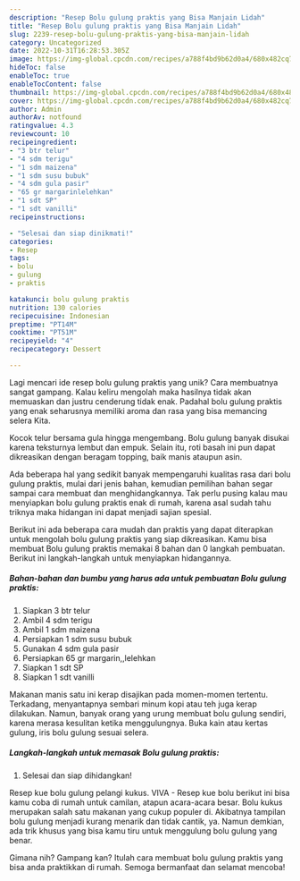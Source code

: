 ```yaml
---
description: "Resep Bolu gulung praktis yang Bisa Manjain Lidah"
title: "Resep Bolu gulung praktis yang Bisa Manjain Lidah"
slug: 2239-resep-bolu-gulung-praktis-yang-bisa-manjain-lidah
category: Uncategorized
date: 2022-10-31T16:28:53.305Z
image: https://img-global.cpcdn.com/recipes/a788f4bd9b62d0a4/680x482cq70/bolu-gulung-praktis-foto-resep-utama.jpg
hideToc: false
enableToc: true
enableTocContent: false
thumbnail: https://img-global.cpcdn.com/recipes/a788f4bd9b62d0a4/680x482cq70/bolu-gulung-praktis-foto-resep-utama.jpg
cover: https://img-global.cpcdn.com/recipes/a788f4bd9b62d0a4/680x482cq70/bolu-gulung-praktis-foto-resep-utama.jpg
author: Admin
authorAv: notfound
ratingvalue: 4.3
reviewcount: 10
recipeingredient:
- "3 btr telur"
- "4 sdm terigu"
- "1 sdm maizena"
- "1 sdm susu bubuk"
- "4 sdm gula pasir"
- "65 gr margarinlelehkan"
- "1 sdt SP"
- "1 sdt vanilli"
recipeinstructions:

- "Selesai dan siap dinikmati!"
categories:
- Resep
tags:
- bolu
- gulung
- praktis

katakunci: bolu gulung praktis 
nutrition: 130 calories
recipecuisine: Indonesian
preptime: "PT14M"
cooktime: "PT51M"
recipeyield: "4"
recipecategory: Dessert

---
```





Lagi mencari ide resep bolu gulung praktis yang unik? Cara membuatnya sangat gampang. Kalau keliru mengolah maka hasilnya tidak akan memuaskan dan justru cenderung tidak enak. Padahal bolu gulung praktis yang enak seharusnya memiliki aroma dan rasa yang bisa memancing selera Kita.





Kocok telur bersama gula hingga mengembang. Bolu gulung banyak disukai karena teksturnya lembut dan empuk. Selain itu, roti basah ini pun dapat dikreasikan dengan beragam topping, baik manis ataupun asin.

Ada beberapa hal yang sedikit banyak mempengaruhi kualitas rasa dari bolu gulung praktis, mulai dari jenis bahan, kemudian pemilihan bahan segar sampai cara membuat dan menghidangkannya. Tak perlu pusing kalau mau menyiapkan bolu gulung praktis enak di rumah, karena asal sudah tahu triknya maka hidangan ini dapat menjadi sajian spesial.






Berikut ini ada beberapa cara mudah dan praktis yang dapat diterapkan untuk mengolah bolu gulung praktis yang siap dikreasikan. Kamu bisa membuat Bolu gulung praktis memakai 8 bahan dan 0 langkah pembuatan. Berikut ini langkah-langkah untuk menyiapkan hidangannya.

<!--inarticleads1-->

##### Bahan-bahan dan bumbu yang harus ada untuk pembuatan Bolu gulung praktis:

1. Siapkan 3 btr telur
1. Ambil 4 sdm terigu
1. Ambil 1 sdm maizena
1. Persiapkan 1 sdm susu bubuk
1. Gunakan 4 sdm gula pasir
1. Persiapkan 65 gr margarin,,lelehkan
1. Siapkan 1 sdt SP
1. Siapkan 1 sdt vanilli


Makanan manis satu ini kerap disajikan pada momen-momen tertentu. Terkadang, menyantapnya sembari minum kopi atau teh juga kerap dilakukan. Namun, banyak orang yang urung membuat bolu gulung sendiri, karena merasa kesulitan ketika menggulungnya. Buka kain atau kertas gulung, iris bolu gulung sesuai selera. 

<!--inarticleads2-->

##### Langkah-langkah untuk memasak Bolu gulung praktis:


1. Selesai dan siap dihidangkan!

Resep kue bolu gulung pelangi kukus. VIVA - Resep kue bolu berikut ini bisa kamu coba di rumah untuk camilan, atapun acara-acara besar. Bolu kukus merupakan salah satu makanan yang cukup populer di. Akibatnya tampilan bolu gulung menjadi kurang menarik dan tidak cantik, ya. Namun demkian, ada trik khusus yang bisa kamu tiru untuk menggulung bolu gulung yang benar. 

Gimana nih? Gampang kan? Itulah cara membuat bolu gulung praktis yang bisa anda praktikkan di rumah. Semoga bermanfaat dan selamat mencoba!
